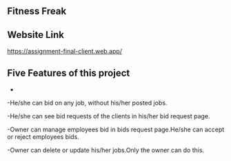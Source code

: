 ## Fitness Freak

## Website Link

https://assignment-final-client.web.app/

## Five Features of this project
-

-He/she can bid on any job, without his/her posted jobs.

-He/she can see bid requests of the clients in his/her bid request page.

-Owner can manage employees bid in bids request page.He/she can accept or reject employees bids.

-Owner can delete or update his/her jobs.Only the owner can do this.